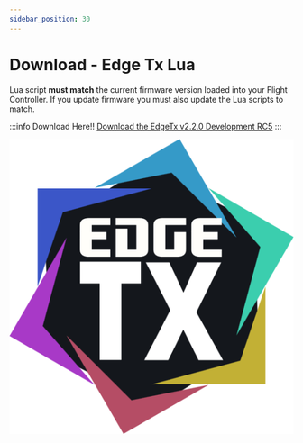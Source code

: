 ```yaml
---
sidebar_position: 30
---
```


# Download - Edge Tx Lua

Lua script **must match** the current firmware version loaded into your Flight Controller. If you update firmware you must also update the Lua scripts to match.

:::info Download Here!!
[Download the EdgeTx v2.2.0 Development RC5](https://github.com/rotorflight/rotorflight-lua-scripts/releases/tag/release%2F2.2.0-RC5)
:::

![Edge Tx](../setup/img/edgetx-logo.png)
